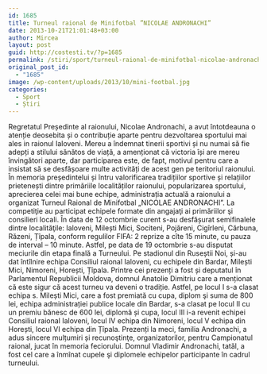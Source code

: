 ```yaml
---
id: 1685
title: Turneul raional de Minifotbal ”NICOLAE ANDRONACHI”
date: 2013-10-21T21:01:48+03:00
author: Mircea
layout: post
guid: http://costesti.tv/?p=1685
permalink: /stiri/sport/turneul-raional-de-minifotbal-nicolae-andronachi/
original_post_id:
  - "1685"
image: /wp-content/uploads/2013/10/mini-footbal.jpg
categories:
  - Sport
  - Știri
---
```

Regretatul Președinte al raionului, Nicolae Andronachi, a avut întotdeauna o atenție deosebita și o contribuție aparte pentru dezvoltarea sportului mai ales in raionul Ialoveni. Mereu a îndemnat tinerii sportivi și nu numai să fie adepți a stilului sănătos de viață, a amenționat că victoria își are mereu învingători aparte, dar participarea este, de fapt, motivul pentru care a insistat să se desfășoare multe activități de acest gen pe teritoriul raionului.<!--more--> În memoria președintelui și întru valorificarea tradițiilor sportive și relațiilor prietenești dintre primăriile localităților raionului, popularizarea sportului, aprecierea celei mai bune echipe, administrația actuală a raionului a organizat Turneul Raional de Minifotbal &#8222;NICOLAE ANDRONACHI&#8221;. La competiţie au participat echipele formate din angajaţi ai primăriilor şi consilieri locali. În data de 12 octombrie curent s-au desfășurat semifinalele dintre localităţile: Ialoveni, Milești Mici, Sociteni, Pojăreni, Cigîrleni, Cărbuna, Răzeni, Țîpala, conform regulilor FIFA: 2 reprize a cîte 15 minute, cu pauza de interval &#8211; 10 minute. Astfel, pe data de 19 octombrie s-au disputat meciurile din etapa finală a Turneului. Pe stadionul din Ruseștii Noi, și-au dat întîlnire echipa Consiliul raional Ialoveni, cu echipele din Bardar, Milești Mici, Nimoreni, Horești, Țîpala. Printre cei prezenți a fost și deputatul în Parlamentul Republicii Moldova, domnul Anatolie Dimitriu care a menționat că este sigur că acest turneu va deveni o tradiție. Astfel, pe locul I s-a clasat echipa s. Milești Mici, care a fost premiată cu cupa, diplom şi suma de 800 lei, echipa administrației publice locale din Bardar, s-a clasat pe locul II cu un premiu bănesc de 600 lei, diplomă și cupa, locul III i-a revenit echipei Consiliul raional Ialoveni, locul IV echipa din Nimoreni, locul V echipa din Horești, locul VI echipa din Țîpala. Prezenți la meci, familia Andronachi, a adus sincere mulțumiri și recunoştinţe, organizatorilor, pentru Campionatul raional, jucat în memoria feciorului. Domnul Vladimir Andronachi, tatăl, a fost cel care a înmînat cupele şi diplomele echipelor participante în cadrul turneului.